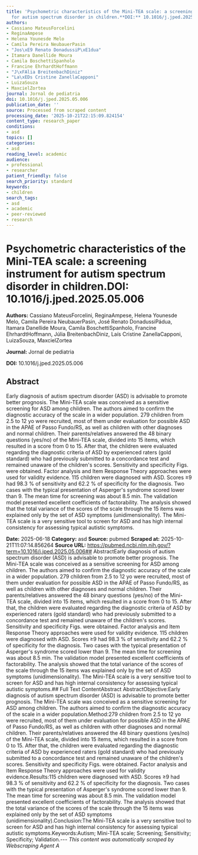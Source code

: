 ```yaml
---
title: 'Psychometric characteristics of the Mini-TEA scale: a screening instrument
  for autism spectrum disorder in children.**DOI:** 10.1016/j.jped.2025.05.006'
authors:
- Cassiano MateusForcelini
- ReginaAmpese
- Helena Younesde Melo
- Camila Pereira NeubauerPasin
- "Jos\xE9 Renato DonadussiP\xE1dua"
- Itamara Danellide Moura
- Camila BoschettiSpanholo
- Francine EhrhardtHoffmann
- "J\xFAlia BreitenbachDiniz"
- "La\xEDs Cristine ZanellaCapponi"
- LuizaSouza
- MaxcielZortea
journal: Jornal de pediatria
doi: 10.1016/j.jped.2025.05.006
publication_date: ''
source: Processed from scraped content
processing_date: '2025-10-21T22:15:09.824154'
content_type: research_paper
conditions:
- asd
topics: []
categories:
- asd
reading_level: academic
audience:
- professional
- researcher
patient_friendly: false
search_priority: standard
keywords:
- children
search_tags:
- asd
- academic
- peer-reviewed
- research
---
```


# Psychometric characteristics of the Mini-TEA scale: a screening instrument for autism spectrum disorder in children.**DOI:** 10.1016/j.jped.2025.05.006

**Authors:** Cassiano MateusForcelini, ReginaAmpese, Helena Younesde Melo, Camila Pereira NeubauerPasin, José Renato DonadussiPádua, Itamara Danellide Moura, Camila BoschettiSpanholo, Francine EhrhardtHoffmann, Júlia BreitenbachDiniz, Laís Cristine ZanellaCapponi, LuizaSouza, MaxcielZortea

**Journal:** Jornal de pediatria

**DOI:** 10.1016/j.jped.2025.05.006

## Abstract

Early diagnosis of autism spectrum disorder (ASD) is advisable to promote better prognosis. The Mini-TEA scale was conceived as a sensitive screening for ASD among children. The authors aimed to confirm the diagnostic accuracy of the scale in a wider population.
279 children from 2.5 to 12 yo were recruited, most of them under evaluation for possible ASD in the APAE of Passo Fundo/RS, as well as children with other diagnoses and normal children. Their parents/relatives answered the 48 binary questions (yes/no) of the Mini-TEA scale, divided into 15 items, which resulted in a score from 0 to 15. After that, the children were evaluated regarding the diagnostic criteria of ASD by experienced raters (gold standard) who had previously submitted to a concordance test and remained unaware of the children's scores. Sensitivity and specificity Figs. were obtained. Factor analysis and Item Response Theory approaches were used for validity evidence.
115 children were diagnosed with ASD. Scores ≥9 had 98.3 % of sensitivity and 62.2 % of specificity for the diagnosis. Two cases with the typical presentation of Asperger's syndrome scored lower than 9. The mean time for screening was about 8.5 min. The validation model presented excellent coefficients of factorability. The analysis showed that the total variance of the scores of the scale through the 15 items was explained only by the set of ASD symptoms (unidimensionality).
The Mini-TEA scale is a very sensitive tool to screen for ASD and has high internal consistency for assessing typical autistic symptoms.

**Date:** 2025-06-18
**Category:** asd
**Source:** pubmed
**Scraped at:** 2025-10-21T11:07:14.856264
**Source URL:** https://pubmed.ncbi.nlm.nih.gov/?term=10.1016/j.jped.2025.05.006## AbstractEarly diagnosis of autism spectrum disorder (ASD) is advisable to promote better prognosis. The Mini-TEA scale was conceived as a sensitive screening for ASD among children. The authors aimed to confirm the diagnostic accuracy of the scale in a wider population.
279 children from 2.5 to 12 yo were recruited, most of them under evaluation for possible ASD in the APAE of Passo Fundo/RS, as well as children with other diagnoses and normal children. Their parents/relatives answered the 48 binary questions (yes/no) of the Mini-TEA scale, divided into 15 items, which resulted in a score from 0 to 15. After that, the children were evaluated regarding the diagnostic criteria of ASD by experienced raters (gold standard) who had previously submitted to a concordance test and remained unaware of the children's scores. Sensitivity and specificity Figs. were obtained. Factor analysis and Item Response Theory approaches were used for validity evidence.
115 children were diagnosed with ASD. Scores ≥9 had 98.3 % of sensitivity and 62.2 % of specificity for the diagnosis. Two cases with the typical presentation of Asperger's syndrome scored lower than 9. The mean time for screening was about 8.5 min. The validation model presented excellent coefficients of factorability. The analysis showed that the total variance of the scores of the scale through the 15 items was explained only by the set of ASD symptoms (unidimensionality).
The Mini-TEA scale is a very sensitive tool to screen for ASD and has high internal consistency for assessing typical autistic symptoms.## Full Text ContentAbstract AbstractObjective:Early diagnosis of autism spectrum disorder (ASD) is advisable to promote better prognosis. The Mini-TEA scale was conceived as a sensitive screening for ASD among children. The authors aimed to confirm the diagnostic accuracy of the scale in a wider population.Method:279 children from 2.5 to 12 yo were recruited, most of them under evaluation for possible ASD in the APAE of Passo Fundo/RS, as well as children with other diagnoses and normal children. Their parents/relatives answered the 48 binary questions (yes/no) of the Mini-TEA scale, divided into 15 items, which resulted in a score from 0 to 15. After that, the children were evaluated regarding the diagnostic criteria of ASD by experienced raters (gold standard) who had previously submitted to a concordance test and remained unaware of the children's scores. Sensitivity and specificity Figs. were obtained. Factor analysis and Item Response Theory approaches were used for validity evidence.Results:115 children were diagnosed with ASD. Scores ≥9 had 98.3 % of sensitivity and 62.2 % of specificity for the diagnosis. Two cases with the typical presentation of Asperger's syndrome scored lower than 9. The mean time for screening was about 8.5 min. The validation model presented excellent coefficients of factorability. The analysis showed that the total variance of the scores of the scale through the 15 items was explained only by the set of ASD symptoms (unidimensionality).Conclusion:The Mini-TEA scale is a very sensitive tool to screen for ASD and has high internal consistency for assessing typical autistic symptoms.Keywords:Autism; Mini-TEA scale; Screening; Sensitivity; Specificity; Validation.---
*This content was automatically scraped by Webscraping Agent A*